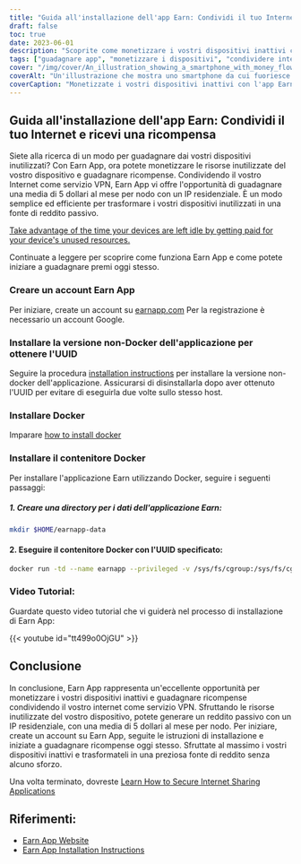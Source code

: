 ```yaml
---
title: "Guida all'installazione dell'app Earn: Condividi il tuo Internet e ricevi una ricompensa"
draft: false
toc: true
date: 2023-06-01
description: "Scoprite come monetizzare i vostri dispositivi inattivi condividendo internet e guadagnando premi con Earn App."
tags: ["guadagnare app", "monetizzare i dispositivi", "condividere internet", "guadagnare premi", "reddito passivo", "risorse del dispositivo", "Servizio VPN", "IP residenziale", "dispositivi inattivi", "fare soldi", "condivisione di internet", "guadagnare l'installazione dell'app", "installazione di docker", "contenitore docker", "tutorial per le app di guadagno", "sito web dell'app di guadagno", "istruzioni per l'installazione", "guadagnare conto app", "versione non-docker", "UUID", "installare docker", "installazione del contenitore docker", "video tutorial", "guadagnare referenze per le app", "link al sito web dell'app per guadagnare", "istruzioni per l'installazione dell'app earn"]
cover: "/img/cover/An_illustration_showing_a_smartphone_with_money_flowing_out.png"
coverAlt: "Un'illustrazione che mostra uno smartphone da cui fuoriesce del denaro, a rappresentare il concetto di guadagnare ricompense condividendo le risorse di Internet attraverso l'App Earn."
coverCaption: "Monetizzate i vostri dispositivi inattivi con l'app Earn"
---
```


## Guida all'installazione dell'app Earn: Condividi il tuo Internet e ricevi una ricompensa

Siete alla ricerca di un modo per guadagnare dai vostri dispositivi inutilizzati? Con Earn App, ora potete monetizzare le risorse inutilizzate del vostro dispositivo e guadagnare ricompense. Condividendo il vostro Internet come servizio VPN, Earn App vi offre l'opportunità di guadagnare una media di 5 dollari al mese per nodo con un IP residenziale. È un modo semplice ed efficiente per trasformare i vostri dispositivi inutilizzati in una fonte di reddito passivo.

[Take advantage of the time your devices are left idle by getting paid for your device's unused resources.](https://earnapp.com/i/c1dllee)

Continuate a leggere per scoprire come funziona Earn App e come potete iniziare a guadagnare premi oggi stesso.

### Creare un account Earn App
Per iniziare, create un account su [earnapp.com](https://earnapp.com/i/c1dllee) Per la registrazione è necessario un account Google.

### Installare la versione non-Docker dell'applicazione per ottenere l'UUID
Seguire la procedura [installation instructions](https://help.earnapp.com/hc/en-us/articles/10261224561553-Installation-instructions) per installare la versione non-docker dell'applicazione. Assicurarsi di disinstallarla dopo aver ottenuto l'UUID per evitare di eseguirla due volte sullo stesso host.

### Installare Docker

Imparare [how to install docker](https://simeononsecurity.ch/other/creating-profitable-low-powered-crypto-miners/#installing-docker)

### Installare il contenitore Docker
Per installare l'applicazione Earn utilizzando Docker, seguire i seguenti passaggi:

##### 1. Creare una directory per i dati dell'applicazione Earn:

```bash
mkdir $HOME/earnapp-data
```

#### 2. Eseguire il contenitore Docker con l'UUID specificato:

```bash
docker run -td --name earnapp --privileged -v /sys/fs/cgroup:/sys/fs/cgroup:ro -v $HOME/earnapp-data:/etc/earnapp -e "EARNAPP_UUID"="" -e 'PUID'='99' -e 'PGID'='100' --name earnapp fazalfarhan01/earnapp:lite
```

### Video Tutorial:
Guardate questo video tutorial che vi guiderà nel processo di installazione di Earn App:

{{< youtube id="tt499o0OjGU" >}}


## Conclusione

In conclusione, Earn App rappresenta un'eccellente opportunità per monetizzare i vostri dispositivi inattivi e guadagnare ricompense condividendo il vostro internet come servizio VPN. Sfruttando le risorse inutilizzate del vostro dispositivo, potete generare un reddito passivo con un IP residenziale, con una media di 5 dollari al mese per nodo. Per iniziare, create un account su Earn App, seguite le istruzioni di installazione e iniziate a guadagnare ricompense oggi stesso. Sfruttate al massimo i vostri dispositivi inattivi e trasformateli in una preziosa fonte di reddito senza alcuno sforzo.

Una volta terminato, dovreste [Learn How to Secure Internet Sharing Applications](https://simeononsecurity.ch/other/how-to-secure-internet-sharing-applications/)

## Riferimenti:

- [Earn App Website](https://earnapp.com)
- [Earn App Installation Instructions](https://help.earnapp.com)